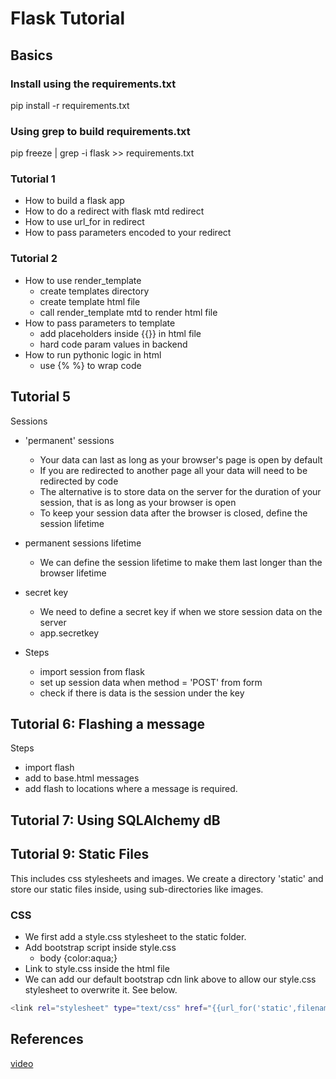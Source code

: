 # Flask Tutorial

## Basics

### Install using the requirements.txt

pip install -r requirements.txt

### Using grep to build requirements.txt

pip freeze | grep -i flask >> requirements.txt

### Tutorial 1

- How to build a flask app
- How to do a redirect with flask mtd redirect
- How to use url_for in redirect
- How to pass parameters encoded to your redirect

### Tutorial 2

- How to use render_template
  - create templates directory
  - create template html file
  - call render_template mtd to render html file
- How to pass parameters to template
  - add placeholders inside {{}} in html file
  - hard code param values in backend
- How to run pythonic logic in html
  - use {% %} to wrap code

## Tutorial 5

Sessions

- 'permanent' sessions
  - Your data can last as long as your browser's page is open by default
  - If you are redirected to another page all your data will need to be redirected by code
  - The alternative is to store data on the server for the duration of your session, that is as long as your browser is open
  - To keep your session data after the browser is closed, define the session lifetime
- permanent sessions lifetime
  - We can define the session lifetime to make them last longer than the browser lifetime
- secret key
  - We need to define a secret key if when we store session data on the server
  - app.secretkey

- Steps
  - import session from flask
  - set up session data when method = 'POST' from form
  - check if there is data is the session under the key

## Tutorial 6: Flashing a message

Steps

- import flash
- add to base.html messages
- add flash to locations where a message is required.

## Tutorial 7: Using SQLAlchemy dB

## Tutorial 9: Static Files

This includes css stylesheets and images.
We create a directory 'static' and store our static files inside, using sub-directories like images.

### CSS

- We first add a style.css stylesheet to the static folder.
- Add bootstrap script inside style.css
  - body {color:aqua;}
- Link to style.css inside the html file
- We can add our default bootstrap cdn link above to allow our style.css stylesheet to overwrite it. See below.
  
```bash
<link rel="stylesheet" type="text/css" href="{{url_for('static',filename='style.css')}}">
```

## References

[video](https://www.youtube.com/watch?v=mqhxxeeTbu0)
